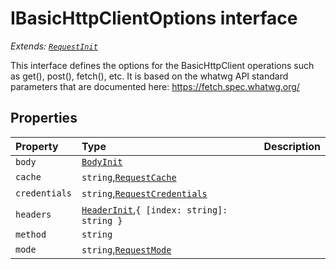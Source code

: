 # IBasicHttpClientOptions interface

_Extends: [`RequestInit`](../whatwg-fetch/requestinit.md)_



This interface defines the options for the BasicHttpClient operations such as 
get(), post(), fetch(), etc. It is based on the whatwg API standard 
parameters that are documented here: 
https://fetch.spec.whatwg.org/




## Properties

| Property	   | Type	| Description|
|:-------------|:-------|:-----------|
|`body`      | [`BodyInit`](..//whatwg-fetch.md#types) |  |
|`cache`      | `string`,[`RequestCache`](../whatwg-fetch/requestcache.md) |  |
|`credentials`      | `string`,[`RequestCredentials`](../whatwg-fetch/requestcredentials.md) |  |
|`headers`      | [`HeaderInit`](..//whatwg-fetch.md#types),`{ [index: string]: string }` |  |
|`method`      | `string` |  |
|`mode`      | `string`,[`RequestMode`](../whatwg-fetch/requestmode.md) |  |





